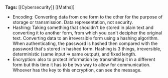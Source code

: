 **Tags:** [[Cybersecurity]] [[Maths]]

- Encoding: Converting data from one form to the other for the purpose of storage or transmission. Data representation, not security.
- Hashing: Taking something that shouldn't be stored in plain text and converting it to another form, from which you can't decipher the original text. Converting data to an irreversible form using  a hashing algorithm. When authenticating, the password is hashed then compared with the password that's stored in hashed form. Hashing is 3 things, irreversible, deterministic (same input => same output), and fixed length.
- Encryption: also to protect information by transmitting it in a different form but this time it has to be two way to allow for communication. Whoever has the key to this encryption, can see the message.